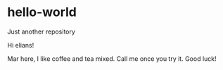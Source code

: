 # hello-world
Just another repository

Hi elians!

Mar here, I like coffee and tea mixed. Call me once you try it. Good luck!
